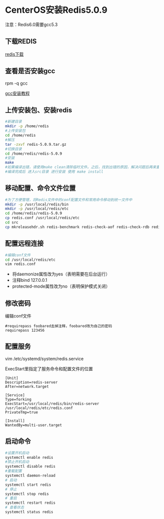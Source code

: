 # CenterOS安装Redis5.0.9

注意：Redis6.0需要gcc5.3

## 下载REDIS

[redis下载](https://redis.io/download)

## 查看是否安装gcc

rpm -q gcc

[gcc安装教程](./10/)

## 上传安装包、安装redis

```bash
#新建目录
mkdir -p /home/redis
#上传安装包
cd /home/redis
#解压
tar -zxvf redis-5.0.9.tar.gz
#切换目录
cd /home/redis/redis-5.0.9
#安装
make
#如果编译出错，请使用make clean清除临时文件。之后，找到出错的原因，解决问题后再来重新安装。 
#编译完成后 进入src目录 进行安装 使用 make install
```

## 移动配置、命令文件位置

```bash
#为了方便管理，将Redis文件中的conf配置文件和常用命令移动到统一文件中
mkdir -p /usr/local/redis/bin
mkdir -p /usr/local/redis/etc
cd /home/redis/redis-5.0.9
cp redis.conf /usr/local/redis/etc
cd src
cp mkreleasehdr.sh redis-benchmark redis-check-aof redis-check-rdb redis-cli redis-server /usr/local/redis/bin/
```

##  配置远程连接

```bash
#编辑conf文件
cd /usr/local/redis/etc
vim redis.conf
```

- 将daemonize属性改为yes（表明需要在后台运行）
- 注释bind 127.0.0.1 
- protected-mode属性改为no（表明保护模式关闭）

## 修改密码

编辑conf文件

```
#requirepass foobared去掉注释，foobared改为自己的密码
requirepass 123456
```

## 配置服务

vim /etc/systemd/system/redis.service

ExecStart里指定了服务命令和配置文件的位置

```
[Unit]
Description=redis-server
After=network.target

[Service]
Type=forking
ExecStart=/usr/local/redis/bin/redis-server /usr/local/redis/etc/redis.conf 
PrivateTmp=true

[Install]
WantedBy=multi-user.target
```

## 启动命令

```bash
#设置开机启动
systemctl enable redis
#禁止开机启动
systemctl disable redis
#重载配置
systemctl daemon-reload
# 启动
systemctl start redis
# 停止
systemctl stop redis
# 重启
systemctl restart redis
# 查看状态
systemctl status redis
```

